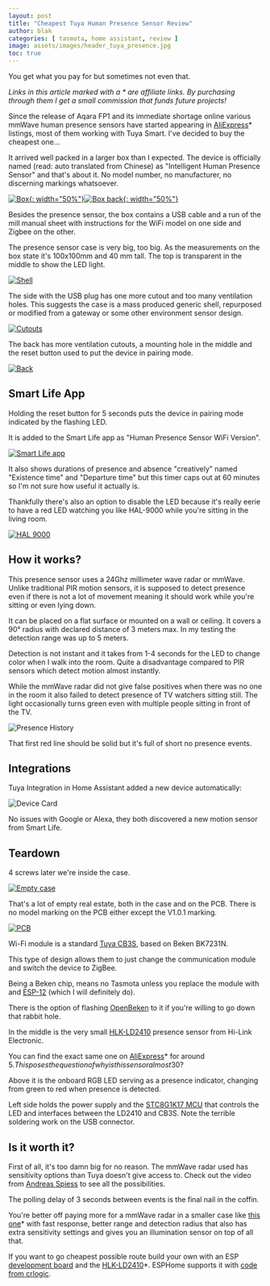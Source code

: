 ```yaml
---
layout: post
title: "Cheapest Tuya Human Presence Sensor Review"
author: blak
categories: [ tasmota, home assistant, review ]
image: assets/images/header_tuya_presence.jpg
toc: true
---
```


You get what you pay for but sometimes not even that.

_Links in this article marked with a * are affiliate links. By purchasing through them I get a small commission that funds future projects!_

Since the release of Aqara FP1 and its immediate shortage online various mmWave human presence sensors have started appearing in [AliExpress](https://best.aliexpress.com/?lan=en&aff_fcid=9872e151f8664fad9910fe05d1ed73e4-1662142118003-01336-_DC4TnYr&tt=CPS_NORMAL&aff_fsk=_DC4TnYr&aff_platform=portals-tool&sk=_DC4TnYr&aff_trace_key=9872e151f8664fad9910fe05d1ed73e4-1662142118003-01336-_DC4TnYr&terminal_id=3f8c776975fd455ba956809c02d71a91)* listings, most of them working with Tuya Smart. I've decided to buy the cheapest one...

It arrived well packed in a larger box than I expected. The device is officially named (read: auto translated from Chinese) as "Intelligent Human Presence Sensor" and that's about it. No model number, no manufacturer, no discerning markings whatsoever.

[![Box](/assets/images/tuya_presence/box.jpg){: width="50%"}](/assets/images/tuya_presence/box.jpg)[![Box back](/assets/images/tuya_presence/box_back.jpg){: width="50%"}](/assets/images/tuya_presence/box_back.jpg)

Besides the presence sensor, the box contains a USB cable and a run of the mill manual sheet with instructions for the WiFi model on one side and Zigbee on the other.

The presence sensor case is very big, too big. As the measurements on the box state it's 100x100mm and 40 mm tall. The top is transparent in the middle to show the LED light.

[![Shell](/assets/images/tuya_presence/shell.jpg)](/assets/images/tuya_presence/shell.jpg)

The side with the USB plug has one more cutout and too many ventilation holes. This suggests the case is a mass produced generic shell, repurposed or modified from a gateway or some other environment sensor design.

[![Cutouts](/assets/images/tuya_presence/cutouts.jpg)](/assets/images/tuya_presence/cutouts.jpg)

The back has more ventilation cutouts, a mounting hole in the middle and the reset button used to put the device in pairing mode.

[![Back](/assets/images/tuya_presence/back.jpg)](/assets/images/tuya_presence/back.jpg)

## Smart Life App

Holding the reset button for 5 seconds puts the device in pairing mode indicated by the flashing LED.

It is added to the Smart Life app as "Human Presence Sensor WiFi Version".

[![Smart Life app](/assets/images/tuya_presence/app.jpg)](/assets/images/tuya_presence/app.jpg)

It also shows durations of presence and absence "creatively" named "Existence time" and "Departure time" but this timer caps out at 60 minutes so I'm not sure how useful it actually is.

Thankfully there's also an option to disable the LED because it's really eerie to have a red LED watching you like HAL-9000 while you're sitting in the living room.

[![HAL 9000](/assets/images/tuya_presence/hal9000.jpg)](/assets/images/tuya_presence/hal9000.jpg)

## How it works?

This presence sensor uses a 24Ghz millimeter wave radar or mmWave. Unlike traditional PIR motion sensors, it is supposed to detect presence even if there is not a lot of movement meaning it should work while you're sitting or even lying down.

It can be placed on a flat surface or mounted on a wall or ceiling. It covers a 90° radius with declared distance of 3 meters max. In my testing the detection range was up to 5 meters.

Detection is not instant and it takes from 1-4 seconds for the LED to change color when I walk into the room. Quite a disadvantage compared to PIR sensors which detect motion almost instantly.

While the mmWave radar did not give false positives when there was no one in the room it also failed to detect presence of TV watchers sitting still. The light occasionally turns green even with multiple people sitting in front of the TV.

![Presence History](/assets/images/tuya_presence/presence_history.jpg)

That first red line should be solid but it's full of short no presence events. 

## Integrations

Tuya Integration in Home Assistant added a new device automatically:

![Device Card](/assets/images/tuya_presence/ha_device_card.jpg)

No issues with Google or Alexa, they both discovered a new motion sensor from Smart Life.

## Teardown

4 screws later we're inside the case.

[![Empty case](/assets/images/tuya_presence/empty_case.jpg)](/assets/images/tuya_presence/empty_case.jpg)

That's a lot of empty real estate, both in the case and on the PCB. There is no model marking on the PCB either except the V1.0.1 marking.

[![PCB](/assets/images/tuya_presence/pcb.jpg)](/assets/images/tuya_presence/pcb.jpg)

Wi-Fi module is a standard [Tuya CB3S](https://developer.tuya.com/en/docs/iot/cb3s?id=Kai94mec0s076), based on Beken BK7231N.

This type of design allows them to just change the communication module and switch the device to ZigBee.

Being a Beken chip, means no Tasmota unless you replace the module with and [ESP-12](https://templates.blakadder.com/ESP-12) (which I will definitely do).

There is the option of flashing [OpenBeken](https://github.com/openshwprojects/OpenBK7231T_App) to it if you're willing to go down that rabbit hole.

In the middle is the very small [HLK-LD2410](https://github.com/ESPresense/ESPresense/files/9189632/HLK-LD2410.user.manual.V1.02.pdf) presence sensor from Hi-Link Electronic.

You can find the exact same one on [AliExpress](https://s.click.aliexpress.com/e/_DB0VZ7V)* for around 5$. This poses the question of why is this sensor almost 30$?

Above it is the onboard RGB LED serving as a presence indicator, changing from green to red when presence is detected.

Left side holds the power supply and the [STC8G1K17 MCU](http://www.stcmicro.com/stc/stc8g1k08.html) that controls the LED and interfaces between the LD2410 and CB3S. Note the terrible soldering work on the USB connector.

## Is it worth it?

First of all, it's too damn big for no reason. The mmWave radar used has sensitivity options than Tuya doesn't give access to. Check out the video from [Andreas Spiess](https://youtu.be/dAzHXpP3FcI) to see all the possibilities.

The polling delay of 3 seconds between events is the final nail in the coffin.

You're better off paying more for a mmWave radar in a smaller case like [this one](https://www.aliexpress.com/item/1005004705672138.html?aff_fcid=2fa397feed0a40a4ba73d8a7b1f474d8-1665611850545-02123-_Dkbiey7&tt=CPS_NORMAL&aff_fsk=_Dkbiey7&aff_platform=shareComponent-detail&sk=_Dkbiey7&aff_trace_key=2fa397feed0a40a4ba73d8a7b1f474d8-1665611850545-02123-_Dkbiey7&terminal_id=3f8c776975fd455ba956809c02d71a91&afSmartRedirect=y)* with fast response, better range and detection radius that also has extra sensitivity settings and gives you an illumination sensor on top of all that.

If you want to go cheapest possible route build your own with an ESP [development board](https://templates.blakadder.com/diy#development_board) and the [HLK-LD2410](https://s.click.aliexpress.com/e/_DB0VZ7V)*. ESPHome supports it with [code from crlogic](https://community.home-assistant.io/t/mmwave-wars-one-sensor-module-to-rule-them-all/453260/2).
